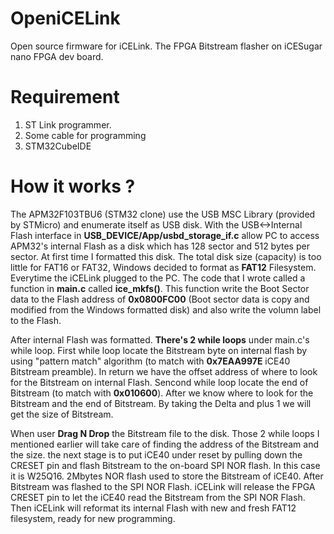 # OpeniCELink

Open source firmware for iCELink. The FPGA Bitstream flasher on iCESugar nano FPGA dev board.

# Requirement

1. ST Link programmer.
2. Some cable for programming
3. STM32CubeIDE

# How it works ?

The APM32F103TBU6 (STM32 clone) use the USB MSC Library (provided by STMicro) and enumerate itself as USB disk. With the USB<->Internal Flash interface in **USB_DEVICE/App/usbd_storage_if.c** allow PC to access APM32's internal Flash as a disk which has 128 sector and 512 bytes per sector. At first time I formatted this disk. The total disk size (capacity) is too little for FAT16 or FAT32, Windows decided to format as **FAT12** Filesystem. Everytime the iCELink plugged to the PC. The code that I wrote called a function in **main.c** called **ice_mkfs()**. This function write the Boot Sector data to the Flash address of **0x0800FC00** (Boot sector data is copy and modified from the Windows formatted disk) and also write the volumn label to the Flash.

After internal Flash was formatted. **There's 2 while loops** under main.c's while loop. First while loop locate the Bitstream byte on internal flash by using "pattern match" algorithm (to match with **0x7EAA997E** iCE40 Bitstream preamble). In return we have the offset address of where to look for the Bitstream on internal Flash. Sencond while loop locate the end of Bitstream (to match with **0x010600**). After we know where to look for the Bitstream and the end of Bitstream. By taking the Delta and plus 1 we will get the size of Bitstream.

When user **Drag N Drop** the Bitstream file to the disk. Those 2 while loops I mentioned earlier will take care of finding the address of the Bitstream and the size. the next stage is to put iCE40 under reset by pulling down the CRESET pin and flash Bitstream to the on-board SPI NOR flash. In this case it is W25Q16. 2Mbytes NOR flash used to store the Bitstream of iCE40. After Bitstream was flashed to the SPI NOR Flash. iCELink will release the FPGA CRESET pin to let the iCE40 read the Bitstream from the SPI NOR Flash. Then iCELink will reformat its internal Flash with new and fresh FAT12 filesystem, ready for new programming. 